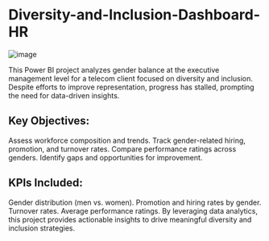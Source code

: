 # Diversity-and-Inclusion-Dashboard-HR
![image](https://github.com/user-attachments/assets/3f5067c2-5d14-45e1-99b0-73d6ee5fc6cd)

This Power BI project analyzes gender balance at the executive management level for a telecom client focused on diversity and inclusion. Despite efforts to improve representation, progress has stalled, prompting the need for data-driven insights.

## Key Objectives:
Assess workforce composition and trends.
Track gender-related hiring, promotion, and turnover rates.
Compare performance ratings across genders.
Identify gaps and opportunities for improvement.

## KPIs Included:
Gender distribution (men vs. women).
Promotion and hiring rates by gender.
Turnover rates.
Average performance ratings.
By leveraging data analytics, this project provides actionable insights to drive meaningful diversity and inclusion strategies.
